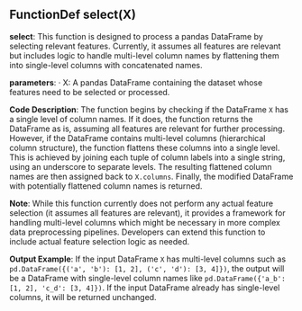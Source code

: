 ## FunctionDef select(X)
**select**: This function is designed to process a pandas DataFrame by selecting relevant features. Currently, it assumes all features are relevant but includes logic to handle multi-level column names by flattening them into single-level columns with concatenated names.

**parameters**:
· X: A pandas DataFrame containing the dataset whose features need to be selected or processed.

**Code Description**: The function begins by checking if the DataFrame `X` has a single level of column names. If it does, the function returns the DataFrame as is, assuming all features are relevant for further processing. However, if the DataFrame contains multi-level columns (hierarchical column structure), the function flattens these columns into a single level. This is achieved by joining each tuple of column labels into a single string, using an underscore to separate levels. The resulting flattened column names are then assigned back to `X.columns`. Finally, the modified DataFrame with potentially flattened column names is returned.

**Note**: While this function currently does not perform any actual feature selection (it assumes all features are relevant), it provides a framework for handling multi-level columns which might be necessary in more complex data preprocessing pipelines. Developers can extend this function to include actual feature selection logic as needed.

**Output Example**: If the input DataFrame `X` has multi-level columns such as `pd.DataFrame({('a', 'b'): [1, 2], ('c', 'd'): [3, 4]})`, the output will be a DataFrame with single-level column names like `pd.DataFrame({'a_b': [1, 2], 'c_d': [3, 4]})`. If the input DataFrame already has single-level columns, it will be returned unchanged.
